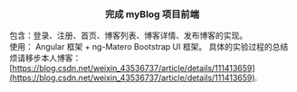 ### <center>完成 myBlog 项目前端</center>  
包含：登录、注册、首页、博客列表、博客详情、发布博客的实现。  
使用： Angular 框架 + ng-Matero Bootstrap UI 框架。
具体的实验过程的总结烦请移步本人博客：  
[https://blog.csdn.net/weixin_43536737/article/details/111413659](https://blog.csdn.net/weixin_43536737/article/details/111413659).